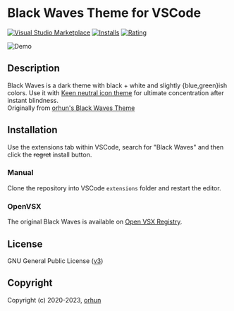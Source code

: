 # Black Waves Theme for VSCode

[![Visual Studio Marketplace](https://img.shields.io/visual-studio-marketplace/v/orhun.black-waves.svg?style=flat&labelColor=000000&color=303030)](https://marketplace.visualstudio.com/items?itemName=orhun.black-waves) [![Installs](https://img.shields.io/visual-studio-marketplace/d/orhun.black-waves.svg?style=flat&labelColor=000000&color=303030)](https://marketplace.visualstudio.com/items?itemName=orhun.black-waves) [![Rating](https://img.shields.io/visual-studio-marketplace/stars/orhun.black-waves.svg?style=flat&labelColor=000000&color=303030)](https://marketplace.visualstudio.com/items?itemName=orhun.black-waves)

![Demo](https://raw.githubusercontent.com/orhun/Black-Waves/master/images/demo.jpg)

## Description

<!-- Eyes go brrr -->
Black Waves is a dark theme with black + white and slightly {blue,green}ish colors. Use it with [Keen neutral icon theme](https://marketplace.visualstudio.com/items?itemName=keenethics.keen-neutral-icon-theme) for ultimate concentration after instant blindness.  
Originally from [orhun's Black Waves Theme](https://github.com/orhun/Black-Waves)

## Installation

Use the extensions tab within VSCode, search for "Black Waves" and then click the <s>regret</s> install button.

### Manual

Clone the repository into VSCode `extensions` folder and restart the editor.

### OpenVSX

The original Black Waves is available on [Open VSX Registry](https://open-vsx.org/extension/orhun/black-waves).

## License

GNU General Public License ([v3](https://www.gnu.org/licenses/gpl.txt))

## Copyright

Copyright (c) 2020-2023, [orhun](https://www.github.com/orhun)
